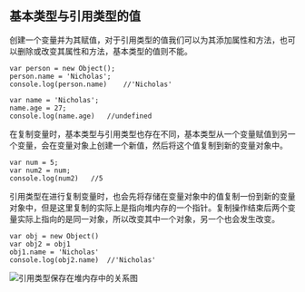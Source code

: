 ## 基本类型与引用类型的值

创建一个变量并为其赋值，对于引用类型的值我们可以为其添加属性和方法，也可以删除或改变其属性和方法，基本类型的值则不能。  
```
var person = new Object();
person.name = 'Nicholas';
console.log(person.name)    //'Nicholas'

var name = 'Nicholas';
name.age = 27;
console.log(name.age)   //undefined
```
在复制变量时，基本类型与引用类型也存在不同，基本类型从一个变量赋值到另一个变量，会在变量对象上创建一个新值，然后将这个值复制到新的变量对象中。  
```
var num = 5;
var num2 = num;
console.log(num2)   //5
```
引用类型在进行复制变量时，也会先将存储在变量对象中的值复制一份到新的变量对象中，但是这里复制的实际上是指向堆内存的一个指针。复制操作结束后两个变量实际上指向的是同一对象，所以改变其中一个对象，另一个也会发生改变。  
```
var obj = new Object()
var obj2 = obj1
obj1.name = 'Nicholas'
console.log(obj2.name)  //'Nicholas'
```
![引用类型保存在堆内存中的关系图](https://github.com/A-cabbage/JavaScript/image/1600226350)
